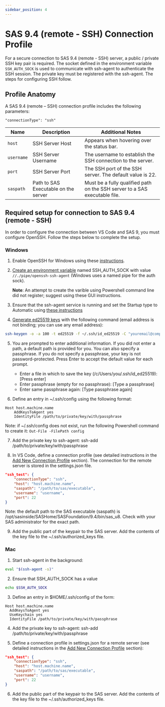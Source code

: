 ```yaml
---
sidebar_position: 4
---
```


# SAS 9.4 (remote - SSH) Connection Profile

For a secure connection to SAS 9.4 (remote - SSH) server, a public / private SSH key pair is required. The socket defined in the environment variable `SSH_AUTH_SOCK` is used to communicate with ssh-agent to authenticate the SSH session. The private key must be registered with the ssh-agent. The steps for configuring SSH follow.

## Profile Anatomy

A SAS 9.4 (remote – SSH) connection profile includes the following parameters:

`"connectionType": "ssh"`

| Name       | Description                          | Additional Notes                                                           |
| ---------- | ------------------------------------ | -------------------------------------------------------------------------- |
| `host`     | SSH Server Host                      | Appears when hovering over the status bar.                                 |
| `username` | SSH Server Username                  | The username to establish the SSH connection to the server.                |
| `port`     | SSH Server Port                      | The SSH port of the SSH server. The default value is 22.                   |
| `saspath`  | Path to SAS Executable on the server | Must be a fully qualified path on the SSH server to a SAS executable file. |

## Required setup for connection to SAS 9.4 (remote - SSH)

In order to configure the connection between VS Code and SAS 9, you must configure OpenSSH. Follow the steps below to complete the setup.

### Windows

1. Enable OpenSSH for Windows using these [instructions](https://learn.microsoft.com/en-us/windows-server/administration/openssh/openssh_install_firstuse?tabs=gui).

2. [Create an environment variable](https://phoenixnap.com/kb/windows-set-environment-variable) named SSH_AUTH_SOCK with value `//./pipe/openssh-ssh-agent`
   (Windows uses a named pipe for the auth sock).

   **Note**: An attempt to create the varible using Powershell command line did not register; suggest using these GUI instructions.

3. Ensure that the ssh-agent service is running and set the Startup type to Automatic using [these instructions](https://dev.to/aka_anoop/how-to-enable-openssh-agent-to-access-your-github-repositories-on-windows-powershell-1ab8)

4. [Generate ed25519 keys](https://medium.com/risan/upgrade-your-ssh-key-to-ed25519-c6e8d60d3c54) with the following command (email address is not binding; you can use any email address):

```sh
ssh-keygen -o -a 100 -t ed25519 -f ~/.ssh/id_ed25519 -C "youremail@company.com"
```

5. You are prompted to enter additional information. If you did not enter a path, a default path is provided for you. You can also specify a passphrase. If you do not specify a passphrase, your key is not password-protected. Press Enter to accept the default value for each prompt.

   - Enter a file in which to save the key (/c/Users/you/.ssh/id_ed25519):[Press enter]
   - Enter passphrase (empty for no passphrase): [Type a passphrase]
   - Enter same passphrase again: [Type passphrase again]

6. Define an entry in ~/.ssh/config using the following format:

```
Host host.machine.name
    AddKeysToAgent yes
    IdentityFile /path/to/private/key/with/passphrase
```

Note: if ~/.ssh/config does not exist, run the following Powershell command to create it: `Out-File -FilePath config`

7. Add the private key to ssh-agent: ssh-add /path/to/private/key/with/passphrase

8. In VS Code, define a connection profile (see detailed instructions in the [Add New Connection Profile](./index.md#add-new-connection-profile) section). The connection for the remote server is stored in the settings.json file.

```json
"ssh_test": {
    "connectionType": "ssh",
    "host": "host.machine.name",
    "saspath": "/path/to/sas/executable",
    "username": "username",
    "port": 22
}
```

Note: the default path to the SAS executable (saspath) is /opt/sasinside/SASHome/SASFoundation/9.4/bin/sas_u8. Check with your SAS administrator for the exact path.

9. Add the public part of the keypair to the SAS server. Add the contents of the key file to the ~/.ssh/authorized_keys file.

### Mac

1. Start ssh-agent in the background:

```sh
eval "$(ssh-agent -s)"
```

2. Ensure that SSH_AUTH_SOCK has a value

```sh
echo $SSH_AUTH_SOCK
```

3. Define an entry in $HOME/.ssh/config of the form:

```
Host host.machine.name
  AddKeysToAgent yes
  UseKeychain yes
  IdentityFile /path/to/private/key/with/passphrase
```

4. Add the private key to ssh-agent: ssh-add /path/to/private/key/with/passphrase

5. Define a connection profile in settings.json for a remote server (see detailed instructions in the [Add New Connection Profile](./index.md#add-new-connection-profile) section):

```json
"ssh_test": {
    "connectionType": "ssh",
    "host": "host.machine.name",
    "saspath": "/path/to/sas/executable",
    "username": "username",
    "port": 22
}
```

6. Add the public part of the keypair to the SAS server. Add the contents of the key file to the ~/.ssh/authorized_keys file.
